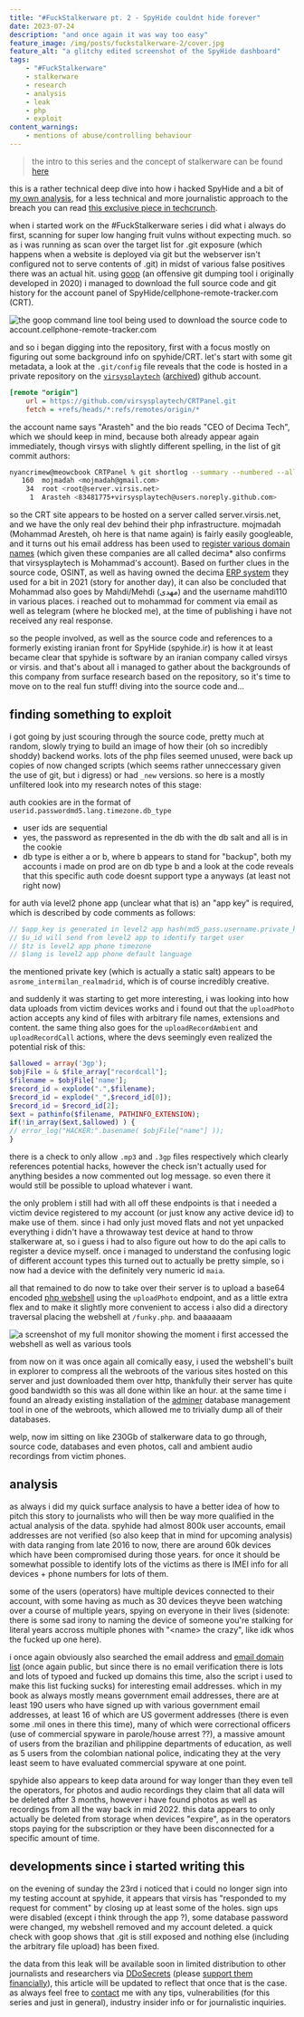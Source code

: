 ```yaml
---
title: "#FuckStalkerware pt. 2 - SpyHide couldnt hide forever"
date: 2023-07-24
description: "and once again it was way too easy"
feature_image: /img/posts/fuckstalkerware-2/cover.jpg
feature_alt: "a glitchy edited screenshot of the SpyHide dashboard"
tags:
    - "#FuckStalkerware"
    - stalkerware
    - research
    - analysis
    - leak
    - php
    - exploit
content_warnings:
    - mentions of abuse/controlling behaviour
---
```


> the intro to this series and the concept of stalkerware can be found [here](/posts/fuckstalkerware-0/)

this is a rather technical deep dive into how i hacked SpyHide and a bit of [my own analysis](#analysis), for a less technical and more journalistic approach to the breach you can read [this exclusive piece in techcrunch](link).

when i started work on the #FuckStalkerware series i did what i always do first, scanning for super low hanging fruit vulns without expecting much. so as i was running as scan over the target list for .git exposure (which happens when a website is deployed via git but the webserver isn't configured not to serve contents of .git) in midst of various false positives there was an actual hit. using [goop](https://github.com/nyancrimew/goop) (an offensive git dumping tool i originally developed in 2020) i managed to download the full source code and git history for the account panel of SpyHide/cellphone-remote-tracker.com  (CRT). 

![the goop command line tool being used to download the source code to account.cellphone-remote-tracker.com](/img/posts/fuckstalkerware-2/goop.jpg)

and so i began digging into the repository, first with a focus mostly on figuring out some background info on spyhide/CRT. let's start with some git metadata, a look at the `.git/config` file reveals that the code is hosted in a private repository on the [`virsysplaytech`](https://github.com/virsysplaytech) ([archived](https://web.archive.org/web/20230713150318/https://github.com/virsysplaytech/)) github account.

```ini
[remote "origin"]
	url = https://github.com/virsysplaytech/CRTPanel.git
	fetch = +refs/heads/*:refs/remotes/origin/*
```

the account name says "Arasteh" and the bio reads "CEO of Decima Tech", which we should keep in mind, because both already appear again immediately, though virsys with slightly different spelling, in the list of git commit authors:

```bash
nyancrimew@meowcbook CRTPanel % git shortlog --summary --numbered --all -e             
   160  mojmadah <mojmadah@gmail.com>
    34  root <root@server.virsis.net>
     1  Arasteh <83481775+virsysplaytech@users.noreply.github.com>
```
so the CRT site appears to be hosted on a server called server.virsis.net, and we have the only real dev behind their php infrastructure. mojmadah (Mohammad Aresteh, oh here is that name again) is fairly easily googleable, and it turns out his email address has been used to [register various domain names](https://website.informer.com/email/mojmadah@gmail.com) (which given these companies are all called decima* also confirms that virsysplaytech is Mohammad's account). Based on further clues in the source code, OSINT, as well as having owned the decima [ERP system](https://en.wikipedia.org/wiki/Enterprise_resource_planning) they used for a bit in 2021 (story for another day), it can also be concluded that Mohammad also goes by Mahdi/Mehdi (مهدى) and the username mahdi110 in various places. i reached out to mohammad for comment via email as well as telegram (where he blocked me), at the time of publishing i have not received any real response.

so the people involved, as well as the source code and references to a formerly existing iranian front for SpyHide (spyhide.ir) is how it at least became clear that spyhide is software by an iranian company called virsys or virsis. and that's about all i managed to gather about the backgrounds of this company from surface research based on the repository, so it's time to move on to the real fun stuff! diving into the source code and...

## finding something to exploit

i got going by just scouring through the source code, pretty much at random, slowly trying to build an image of how their (oh so incredibly shoddy) backend works. lots of the php files seemed unused, were back up copies of now changed scripts (which seems rather unneccessary given the use of git, but i digress) or had `_new` versions. so here is a mostly unfiltered look into my research notes of this stage:

auth cookies are in the format of `userid.passwordmd5.lang.timezone.db_type`
 * user ids are sequential
 * yes, the password as represented in the db with the db salt and all is in the cookie
 * db type is either a or b, where b appears to stand for "backup", both my accounts i made on prod are on db type b and a look at the code reveals that this specific auth code doesnt support type a anyways (at least not right now)

for auth via level2 phone app (unclear what that is) an "app key" is required, which is described by code comments as follows:

```php
// $app_key is generated in level2 app hash(md5_pass.username.private_key)
// $u_id will send from level2 app to identify target user
// $tz is level2 app phone timezone
// $lang is level2 app phone default language
```
the mentioned private key (which is actually a static salt) appears to be `asrome_intermilan_realmadrid`, which is of course incredibly creative. 

and suddenly it was starting to get more interesting, i was looking into how data uploads from victim devices works and i found out that the `uploadPhoto` action accepts any kind of files with arbitrary file names, extensions and content. the same thing also goes for the `uploadRecordAmbient` and `uploadRecordCall` actions, where the devs seemingly even realized the potential risk of this:

```php
$allowed = array('3gp');
$objFile = & $file_array["recordcall"];
$filename = $objFile['name'];
$record_id = explode(".",$filename);
$record_id = explode("_",$record_id[0]);
$record_id = $record_id[2];
$ext = pathinfo($filename, PATHINFO_EXTENSION);
if(!in_array($ext,$allowed) ) {
// error_log("HACKER:".basename( $objFile["name"] ));
}
```

there is a check to only allow `.mp3` and `.3gp` files respectively which clearly references potential hacks, however the check isn't actually used for anything besides a now commented out log message. so even there it would still be possible to upload whatever i want.

the only problem i still had with all off these endpoints is that i needed a victim device registered to my account (or just know any active device id) to make use of them. since i had only just moved flats and not yet unpacked everything i didn't have a throwaway test device at hand to throw stalkerware at, so i guess i had to also figure out how to do the api calls to register a device myself. once i managed to understand the confusing logic of different account types this turned out to actually be pretty simple, so i now had a device with the definitely very numeric id `maia`.

all that remained to do now to take over their server is to upload a base64 encoded [php webshell](https://github.com/b374k/b374k) using the `uploadPhoto` endpoint, and as a little extra flex and to make it slightly more convenient to access i also did a directory traversal placing the webshell at `/funky.php`. and baaaaaam

![a screenshot of my full monitor showing the moment i first accessed the webshell as well as various tools](/img/posts/fuckstalkerware-2/funkytimes.jpg)

from now on it was once again all comically easy, i used the webshell's built in explorer to compress all the webroots of the various sites hosted on this server and just downloaded them over http, thankfully their server has quite good bandwidth so this was all done within like an hour. at the same time i found an already existing installation of the [adminer](https://www.adminer.org/) database management tool in one of the webroots, which allowed me to trivially dump all of their databases.

welp, now im sitting on like 230Gb of stalkerware data to go through, source code, databases and even photos, call and ambient audio recordings from victim phones.

## analysis

as always i did my quick surface analysis to have a better idea of how to pitch this story to journalists who will then be way more qualified in the actual analysis of the data. spyhide had almost 800k user accounts, email addresses are not verified (so also keep that in mind for upcoming analysis) with data ranging from late 2016 to now, there are around 60k devices which have been compromised during those years. for once it should be somewhat possible to identify lots of the victims as there is IMEI info for all devices + phone numbers for lots of them.

some of the users (operators) have multiple devices connected to their account, with some having as much as 30 devices theyve been watching over a course of multiple years, spying on everyone in their lives (sidenote: there is some sad irony to naming the device of someone you're stalking for literal years accross multiple phones with "\<name\> the crazy", like idk whos the fucked up one here).

i once again obviously also searched the email address and [email domain list](/files/posts/fuckstalkerware-2/email-domains.txt) (once again public, but since there is no email verification there is lots and lots of typoed and fucked up domains this time, also the script i used to make this list fucking sucks) for interesting email addresses. which in my book as always mostly means government email addresses, there are at least 190 users who have signed up with various government email addresses, at least 16 of which are US goverment addresses (there is even some .mil ones in there this time), many of which were correctional officers (use of commercial spyware in parole/house arrest ??), a massive amount of users from the brazilian and philippine departments of education, as well as 5 users from the colombian national police, indicating they at the very least seem to have evaluated commercial spyware at one point.

spyhide also appears to keep data around for way longer than they even tell the operators, for photos and audio recordings they claim that all data will be deleted after 3 months, however i have found photos as well as recordings from all the way back in mid 2022. this data appears to only actually be deleted from storage when devices "expire", as in the operators stops paying for the subscription or they have been disconnected for a specific amount of time.

## developments since i started writing this

on the evening of sunday the 23rd i noticed that i could no longer sign into my testing account at spyhide, it appears that virsis has "responded to my request for comment" by closing up at least some of the holes. sign ups were disabled (except i think through the app ?), some database password were changed, my webshell removed and my account deleted. a quick check with goop shows that .git is still exposed and nothing else (including the arbitrary file upload) has been fixed.

the data from this leak will be available soon in limited distribution to other journalists and researchers via [DDoSecrets](https://ddosecrets.com) (please [support them financially](https://ddosecrets.charity)), this article will be updated to reflect that once that is the case. as always feel free to [contact](/contact) me with any tips, vulnerabilities (for this series and just in general), industry insider info or for journalistic inquiries.